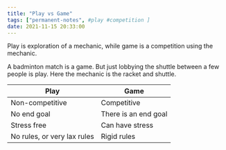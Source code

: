 ```yaml
---
title: "Play vs Game"
tags: ["permanent-notes", #play #competition ]
date: 2021-11-15 20:33:00
---
```


Play is exploration of a mechanic, while game is a competition using the mechanic.

A badminton match is a game. But just lobbying the shuttle between a few people is play. Here the mechanic is the racket and shuttle.

|Play|Game|
|----|-------|
|Non-competitive|Competitive|
|No end goal|There is an end goal|
|Stress free|Can have stress|
|No rules, or very lax rules|Rigid rules|
